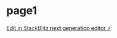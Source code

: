# page1

[Edit in StackBlitz next generation editor ⚡️](https://stackblitz.com/~/github.com/Devansh2277/page1)